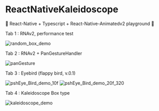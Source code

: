 # ReactNativeKaleidoscope

🎪 React-Native + Typescript + React-Native-Animatedv2 playground 🎠

Tab 1 : RNAv2, performance test

![random_box_demo](https://user-images.githubusercontent.com/25360777/104521179-c0a68900-563f-11eb-85f5-8c2f91eabbcd.gif)

Tab 2 : RNAv2 + PanGestureHandler

![panGesture](https://user-images.githubusercontent.com/25360777/104521221-d451ef80-563f-11eb-81c0-d2de7646fda4.gif)

Tab 3 : Eyebird (flappy bird, v.0.1)

![pshEye_Bird_demo_10f](https://user-images.githubusercontent.com/25360777/104521191-cb611e00-563f-11eb-83cf-eca843901193.gif)
![pshEye_Bird_demo_20f_320](https://user-images.githubusercontent.com/25360777/104521210-d0be6880-563f-11eb-859e-6ac818b52363.gif)

Tab 4 : Kaleidoscope Box type

![kaleidoscope_demo](https://user-images.githubusercontent.com/25360777/104521231-d61bb300-563f-11eb-8a35-bd096af1b876.gif)
